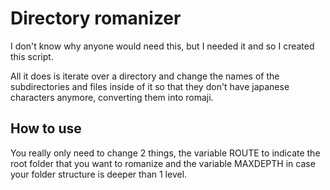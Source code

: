 # Directory romanizer

I don't know why anyone would need this, but I needed it and so I created this script.

All it does is iterate over a directory and change the names of the subdirectories and files inside of it so that they don't have japanese characters anymore, converting them into romaji.

## How to use

You really only need to change 2 things, the variable ROUTE to indicate the root folder that you want to romanize and the variable MAXDEPTH in case your folder structure is deeper than 1 level.
